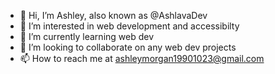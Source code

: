 - 👋 Hi, I’m Ashley, also known as @AshlavaDev
- 👀 I’m interested in web development and accessibilty
- 🌱 I’m currently learning web dev
- 💞️ I’m looking to collaborate on any web dev projects
- 📫 How to reach me at ashleymorgan19901023@gmail.com

<!---
AshlavaDev/AshlavaDev is a ✨ special ✨ repository because its `README.md` (this file) appears on your GitHub profile.
You can click the Preview link to take a look at your changes.
--->
